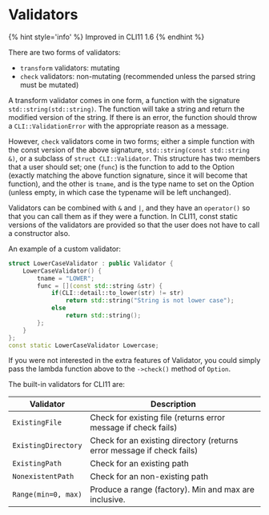 # Validators

{% hint style='info' %}
Improved in CLI11 1.6
{% endhint %}

There are two forms of validators:

* `transform` validators: mutating
* `check` validators: non-mutating (recommended unless the parsed string must be mutated)

A transform validator comes in one form, a function with the signature `std::string(std::string)`.
The function will take a string and return the modified version of the string. If there is an error,
the function should throw a `CLI::ValidationError` with the appropriate reason as a message.

However, `check` validators come in two forms; either a simple function with the const version of the
above signature, `std::string(const std::string &)`, or a subclass of `struct CLI::Validator`. This
structure has two members that a user should set; one (`func`) is the function to add to the Option
(exactly matching the above function signature, since it will become that function), and the other is
`tname`, and is the type name to set on the Option (unless empty, in which case the typename will be
left unchanged).

Validators can be combined with `&` and `|`, and they have an `operator()` so that you can call them
as if they were a function. In CLI11, const static versions of the validators are provided so that
the user does not have to call a constructor also.

An example of a custom validator:

```cpp
struct LowerCaseValidator : public Validator {
    LowerCaseValidator() {
        tname = "LOWER";
        func = [](const std::string &str) {
            if(CLI::detail::to_lower(str) != str)
                return std::string("String is not lower case");
            else
                return std::string();
        };
    }
};
const static LowerCaseValidator Lowercase;
```

If you were not interested in the extra features of Validator, you could simply pass the lambda function above to the `->check()` method of `Option`.

The built-in validators for CLI11 are:

| Validator           | Description |
|---------------------|-------------|
| `ExistingFile`      | Check for existing file (returns error message if check fails) |
| `ExistingDirectory` | Check for an existing directory (returns error message if check fails) |
| `ExistingPath`      | Check for an existing path |
| `NonexistentPath`   | Check for an non-existing path |
| `Range(min=0, max)` |  Produce a range (factory). Min and max are inclusive. |


